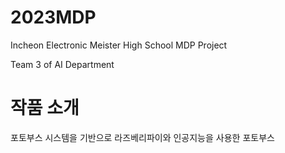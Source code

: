 # 2023MDP
Incheon Electronic Meister High School MDP Project


Team 3 of AI Department

# 작품 소개
포토부스 시스템을 기반으로 라즈베리파이와 인공지능을 사용한 포토부스
